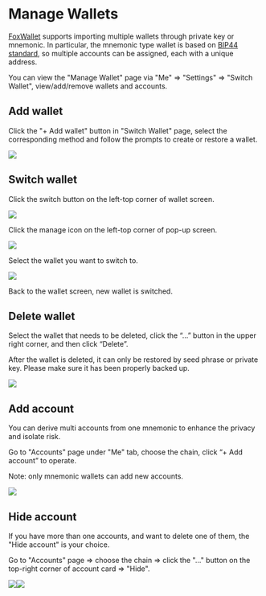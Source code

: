 # Manage Wallets
[FoxWallet](https://foxwallet.com) supports importing multiple wallets through private key or mnemonic. In particular, the mnemonic type wallet is based on [BIP44 standard](https://github.com/bitcoin/bips/blob/master/bip-0044.mediawiki), so multiple accounts can be assigned, each with a unique address.  

You can view the "Manage Wallet" page via "Me" => "Settings" => "Switch Wallet", view/add/remove wallets and accounts. 

## Add wallet
Click the "+ Add wallet" button in "Switch Wallet" page, select the corresponding method and follow the prompts to create or restore a wallet.

![](../img/add-wallet.webp)

## Switch wallet
Click the switch button on the left-top corner of wallet screen.  

![](../img/switch-entrance.webp)  

Click the manage icon on the left-top corner of pop-up screen.  

![](../img/switch-wallet-2.webp)  

Select the wallet you want to switch to.  

![](../img/switch-wallet-3.webp)  

Back to the wallet screen, new wallet is switched.   

## Delete wallet
Select the wallet that needs to be deleted, click the “...” button in the upper right corner, and then click “Delete”. 

After the wallet is deleted, it can only be restored by seed phrase or private key. 
Please make sure it has been properly backed up.

![](../img/delete-wallet.webp)

## Add account
You can derive multi accounts from one mnemonic to enhance the privacy and isolate risk.

Go to "Accounts" page under "Me" tab, choose the chain, click “+ Add account” to operate. 

Note: only mnemonic wallets can add new accounts.

![](../img/add-account-2.webp)

## Hide account
If you have more than one accounts, and want to delete one of them, the "Hide account" is your choice.

Go to "Accounts" page => choose the chain => click the "..." button on the top-right corner of account card => "Hide".

![](../img/hide-account-1.webp)![](../img/hide-account-2.webp)


